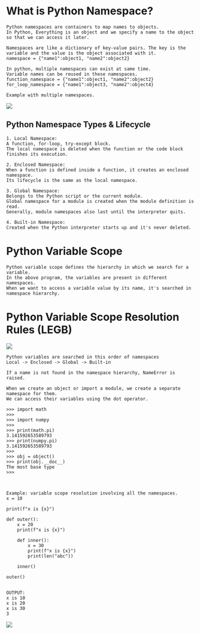# What is Python Namespace?
    Python namespaces are containers to map names to objects.
    In Python, Everything is an object and we specify a name to the object so that we can access it later.

    Namespaces are like a dictionary of key-value pairs. The key is the variable and the value is the object associated with it. 
    namespace = {"name1":object1, "name2":object2}

    In python, multiple namespaces can exist at same time. 
    Variable names can be reused in these namespaces.
    function_namespace = {"name1":object1, "name2":object2}
    for_loop_namespace = {"name1":object3, "name2":object4}

    Example with multiple namespaces.
![](https://github.com/JeffreybVilla/100DaysOfPython/blob/main/images/python-namespace-example.png)



## Python Namespace Types & Lifecycle
    1. Local Namespace:
    A function, for-loop, try-except block.
    The local namespace is deleted when the function or the code block finishes its execution. 

    2. Enclosed Namespace:
    When a function is defined inside a function, it creates an enclosed namespace.
    Its lifecycle is the same as the local namespace.

    3. Global Namespace:
    Belongs to the Python script or the current module.
    Global namespace for a module is created when the module definition is read.
    Generally, module namespaces also last until the interpreter quits.

    4. Built-in Namespace:
    Created when the Python interpreter starts up and it's never deleted. 



# Python Variable Scope
    Python variable scope defines the hierarchy in which we search for a variable.
    In the above program, the variables are present in different namespaces.
    When we want to access a variable value by its name, it's searched in namespace hierarchy.



# Python Variable Scope Resolution Rules (LEGB)
![](https://github.com/JeffreybVilla/100DaysOfPython/blob/main/images/python-variable-scope-resolution-legb.png)

    Python variables are searched in this order of namespaces
    Local -> Enclosed -> Global -> Built-in

    If a name is not found in the namespace hierarchy, NameError is raised.

    When we create an object or import a module, we create a separate namespace for them.
    We can access their variables using the dot operator. 

    >>> import math
    >>> 
    >>> import numpy
    >>> 
    >>> print(math.pi)
    3.141592653589793
    >>> print(numpy.pi)
    3.141592653589793
    >>> 
    >>> obj = object()
    >>> print(obj.__doc__)
    The most base type
    >>> 



    Example: variable scope resolution involving all the namespaces.
    x = 10

    print(f"x is {x}")

    def outer():
        x = 20
        print(f"x is {x}")

        def inner():
            x = 30
            print(f"x is {x}")
            print(len("abc"))

        inner()

    outer()


    OUTPUT: 
    x is 10
    x is 20
    x is 30
    3


![](https://github.com/JeffreybVilla/100DaysOfPython/blob/main/images/python-variable-scope-example.png )
